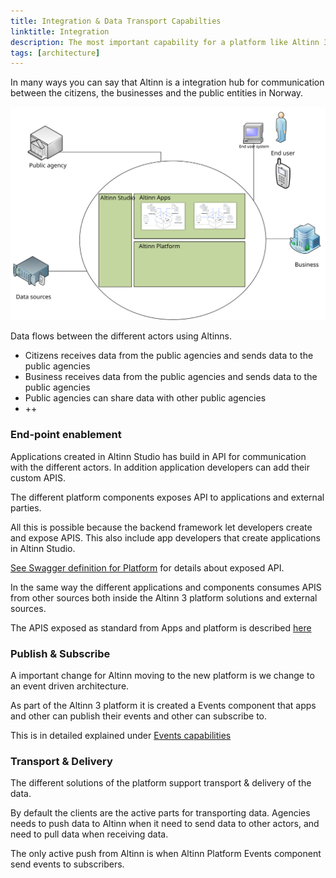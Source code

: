 ```yaml
---
title: Integration & Data Transport Capabilties
linktitle: Integration
description: The most important capability for a platform like Altinn 3 is the integration capabilites. 
tags: [architecture]
---
```


In many ways you can say that Altinn is a integration hub for communication between the citizens, the businesses and the public
entities in Norway. 

![Integration parties](integration_capabilities.svg "integration actors")

Data flows between the different actors using Altinns. 

- Citizens receives data from the public agencies and sends data to the public agencies
- Business receives data from the public agencies and sends data to the public agencies
- Public agencies can share data with other public agencies
- ++

### End-point enablement

Applications created in Altinn Studio has build in API for communication with the different actors. In addition
application developers can add their custom APIS. 

The different platform components exposes API to applications and external parties.

All this is possible because the backend framework let developers create and expose APIS. 
This also include app developers that create applications in Altinn Studio. 

[See Swagger definition for Platform](/teknologi/altinnstudio/altinn-api/swagger/) for details about exposed API.

In the same way the different applications and components consumes APIS from other sources both inside the Altinn 3 platform solutions
and external sources. 

The APIS exposed as standard from Apps and platform is described [here](/teknologi/altinnstudio/altinn-api/)

### Publish & Subscribe

A important change for Altinn moving to the new platform is we change to an event driven architecture. 

As part of the Altinn 3 platform it is created a Events component that apps and other can publish their events and other can
subscribe to. 

This is in detailed explained under [Events capabilities](events)

### Transport & Delivery

The different solutions of the platform support transport & delivery of the data.

By default the clients are the active parts for transporting data. Agencies needs to push data to Altinn when it need to send data to other actors, and need to pull data when receiving data.

The only active push from Altinn is when Altinn Platform Events component send events to subscribers. 

